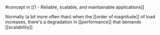 #concept in [[1 - Reliable, scalable, and maintainable applications]]

Normally (a bit more often than) when the [[order of magnitude]] of load increases, there's a degradation in [[performance]] that demands [[scalability]]